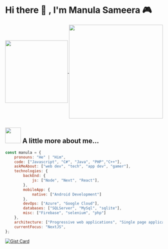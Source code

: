 # Hi there 👋 , I'm Manula Sameera 🎮

<a href="https://github.com/anuraghazra/github-readme-stats">
  <img height=200 align="center" src="https://github-readme-stats.vercel.app/api?username=manula-sameera&show_icons=true&theme=transparent" />
</a>
<a href="https://github.com/anuraghazra/convoychat">
  <img height=300 align="center" src="https://github-readme-stats.vercel.app/api/top-langs?username=manula-sameera&card_width=320&hide=css&langs_count=10&show_icons=true&theme=transparent" />
</a>

## <img src="https://media.giphy.com/media/VgCDAzcKvsR6OM0uWg/giphy.gif" width="50"> A little more about me...  

```javascript
const manula = {
    pronouns: "He" | "Him",
    code: ["Javascript", "C#", "Java", "PHP","C++"],
    askMeAbout: ["web dev", "tech", "app dev", "gamer"],
    technologies: {
        backEnd: {
            js: ["Node", "Next", "React"],
        },
        mobileApp: {
            native: ["Android Development"]
        },
        devOps: ["Azure", "Google Cloud"],
        databases: ["SQLServer", "MySql", "sqlite"],
        misc: ["Firebase", "selenium", "php"]
    },
    architecture: ["Progressive web applications", "Single page applications"],
    currentFocus: "NextJS",
};
```
[![Gist Card](https://github-readme-stats.vercel.app/api/gist?id=7fd6f558e2d6274dfcf3960db457998f)](https://gist.github.com/manula-sameera/7fd6f558e2d6274dfcf3960db457998f)

<!--
**manula-sameera/manula-sameera** is a ✨ _special_ ✨ repository because its `README.md` (this file) appears on your GitHub profile.

Here are some ideas to get you started:

- 🔭 I’m currently working on ...
- 🌱 I’m currently learning ...
- 👯 I’m looking to collaborate on ...
- 🤔 I’m looking for help with ...
- 💬 Ask me about ...
- 📫 How to reach me: ...
- 😄 Pronouns: ...
- ⚡ Fun fact: ...
-->
